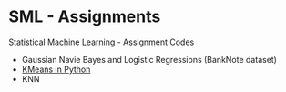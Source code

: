 # SML - Assignments
Statistical Machine Learning - Assignment Codes

* Gaussian Navie Bayes and Logistic Regressions (BankNote dataset)
* [KMeans in Python](https://mubaris.com/posts/kmeans-clustering/)
* KNN

